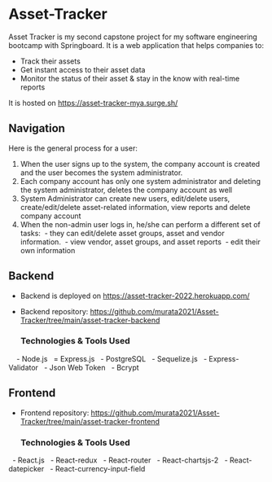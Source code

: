 # Asset-Tracker

Asset Tracker is my second capstone project for my software engineering bootcamp with Springboard. It is a web application that helps companies to:
- Track their assets
- Get instant access to their asset data
- Monitor the status of their asset & stay in the know with real-time reports

It is hosted on https://asset-tracker-mya.surge.sh/

## Navigation

Here is the general process for a user:

1. When the user signs up to the system, the company account is created and the user becomes the system administrator. 
2. Each company account has only one system administrator and deleting the system administrator, deletes the company account as well
3. System Administrator can create new users, edit/delete users, create/edit/delete asset-related information, view reports and delete company account
4. When the non-admin user logs in, he/she can perform a different set of tasks:
 - they can edit/delete asset groups, asset and vendor information.
 - view vendor, asset groups, and asset reports
 - edit their own information

## Backend

- Backend is deployed on https://asset-tracker-2022.herokuapp.com/
- Backend repository: https://github.com/murata2021/Asset-Tracker/tree/main/asset-tracker-backend

  ### Technologies & Tools Used
  
  - Node.js
  = Express.js
  - PostgreSQL
  - Sequelize.js
  - Express-Validator
  - Json Web Token
  - Bcrypt

## Frontend

- Frontend repository: https://github.com/murata2021/Asset-Tracker/tree/main/asset-tracker-frontend

  ### Technologies & Tools Used
  
  - React.js
  - React-redux
  - React-router
  - React-chartsjs-2
  - React-datepicker
  - React-currency-input-field
  
  
